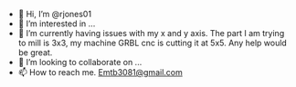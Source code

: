 - 👋 Hi, I’m @rjones01
- 👀 I’m interested in ...
- 🌱 I’m currently having issues with my x and y axis. The part I am trying to mill is 3x3, my machine GRBL cnc is cutting it at 5x5. Any help would be great.
- 💞️ I’m looking to collaborate on ...
- 📫 How to reach me. Emtb3081@gmail.com

<!---
rjones01/rjones01 is a ✨ special ✨ repository because its `README.md` (this file) appears on your GitHub profile.
You can click the Preview link to take a look at your changes.
--->
